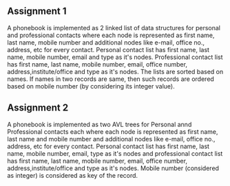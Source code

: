 ## Assignment 1

A phonebook is implemented as 2 linked list of data structures for personal and professional contacts where each node is represented as first name, last name, mobile number and additional nodes like e-mail, office no., address, etc for every contact. Personal contact list has first name, last name, mobile number, email and type as it's nodes. Professional contact list has first name, last name, mobile number, email, office number, address,institute/office and type as it's nodes. The lists are sorted based on names. If names in two records are same, then such records are ordered based on mobile number (by considering its integer value).

## Assignment 2

A phonebook is implemented as two AVL trees for Personal annd Professional contacts each where each node is represented as first name, last name and mobile number and additional nodes like e-mail, office no., address, etc for every contact. Personal contact list has first name, last name, mobile number, email, type as it's nodes and professional contact list has first name, last name, mobile number, email, office number, address,institute/office and type as it's nodes. Mobile number (considered as integer) is considered as key of the record.
